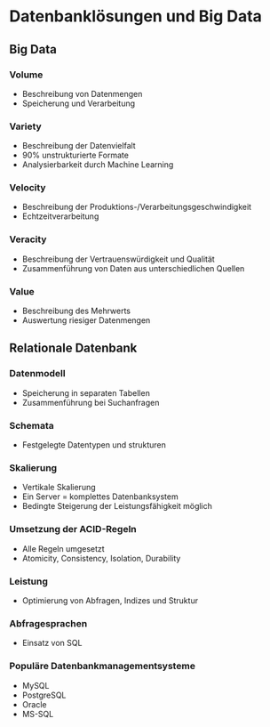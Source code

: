 # Datenbanklösungen und Big Data

## Big Data

### Volume
- Beschreibung von Datenmengen
- Speicherung und Verarbeitung

### Variety
- Beschreibung der Datenvielfalt
- 90% unstrukturierte Formate
- Analysierbarkeit durch Machine Learning

### Velocity
- Beschreibung der Produktions-/Verarbeitungsgeschwindigkeit
- Echtzeitverarbeitung

### Veracity
- Beschreibung der Vertrauenswürdigkeit und Qualität
- Zusammenführung von Daten aus unterschiedlichen Quellen

### Value
- Beschreibung des Mehrwerts
- Auswertung riesiger Datenmengen

## Relationale Datenbank

### Datenmodell
- Speicherung in separaten Tabellen
- Zusammenführung bei Suchanfragen

### Schemata
- Festgelegte Datentypen und strukturen

### Skalierung
- Vertikale Skalierung
- Ein Server = komplettes Datenbanksystem
- Bedingte Steigerung der Leistungsfähigkeit möglich

### Umsetzung der ACID-Regeln
- Alle Regeln umgesetzt
- Atomicity, Consistency, Isolation, Durability

### Leistung
- Optimierung von Abfragen, Indizes und Struktur

### Abfragesprachen
- Einsatz von SQL

### Populäre Datenbankmanagementsysteme
- MySQL
- PostgreSQL
- Oracle
- MS-SQL

